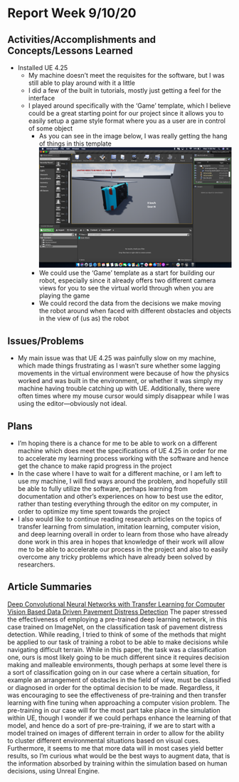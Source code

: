 # Report Week 9/10/20
## Activities/Accomplishments and Concepts/Lessons Learned
* Installed UE 4.25
  *	My machine doesn’t meet the requisites for the software, but I was still able to play around with it a little
  * I did a few of the built in tutorials, mostly just getting a feel for the interface
  * I played around specifically with the ‘Game’ template, which I believe could be a great starting point for our project since it allows you to easily setup a game style format where you as a user are in control of some object
    * As you can see in the image below, I was really getting the hang of things in this template
    ![taking on the Unreal World](./hello-unreal.png)
    * We could use the ‘Game’ template as a start for building our robot, especially since it already offers two different camera views for you to see the virtual world through when you are playing the game
    *	We could record the data from the decisions we make moving the robot around when faced with different obstacles and objects in the view of (us as) the robot
## Issues/Problems
* My main issue was that UE 4.25 was painfully slow on my machine, which made things frustrating as I wasn’t sure whether some lagging movements in the virtual environment were because of how the physics worked and was built in the environment, or whether it was simply my machine having trouble catching up with UE. Additionally, there were often times where my mouse cursor would simply disappear while I was using the editor—obviously not ideal.
## Plans
* I’m hoping there is a chance for me to be able to work on a different machine which does meet the specifications of UE 4.25 in order for me to accelerate my learning process working with the software and hence get the chance to make rapid progress in the project
* In the case where I have to wait for a different machine, or I am left to use my machine, I will find ways around the problem, and hopefully still be able to fully utilize the software, perhaps learning from documentation and other’s experiences on how to best use the editor, rather than testing everything through the editor on my computer, in order to optimize my time spent towards the project
* I also would like to continue reading research articles on the topics of transfer learning from simulation, imitation learning, computer vision, and deep learning overall in order to learn from those who have already done work in this area in hopes that knowledge of their work will allow me to be able to accelerate our process in the project and also to easily overcome any tricky problems which have already been solved by researchers.
## Article Summaries
[Deep Convolutional Neural Networks with Transfer Learning for Computer Vision Based Data Driven Pavement Distress Detection](https://www.researchgate.net/profile/Kasthurirangan_Gopalakrishnan/publication/319952138_Deep_Convolutional_Neural_Networks_with_transfer_learning_for_computer_vision-based_data-driven_pavement_distress_detection/links/59c7e240458515548f37bd8a/Deep-Convolutional-Neural-Networks-with-transfer-learning-for-computer-vision-based-data-driven-pavement-distress-detection.pdf)
The paper stressed the effectiveness of employing a pre-trained deep learning network, in this case trained on ImageNet, on the classification task of pavement distress detection. While reading, I tried to think of some of the methods that might be applied to our task of training a robot to be able to make decisions while navigating difficult terrain. While in this paper, the task was a classification one, ours is most likely going to be much different since it requires decision making and malleable environments, though perhaps at some level there is a sort of classification going on in our case where a certain situation, for example an arrangement of obstacles in the field of view, must be classified or diagnosed in order for the optimal decision to be made. Regardless, it was encouraging to see the effectiveness of pre-training and then transfer learning with fine tuning when approaching a computer vision problem. The pre-training in our case will for the most part take place in the simulation within UE, though I wonder if we could perhaps enhance the learning of that model, and hence do a sort of pre-pre-training, if we are to start with a model trained on images of different terrain in order to allow for the ability to cluster different environmental situations based on visual cues. Furthermore, it seems to me that more data will in most cases yield better results, so I’m curious what would be the best ways to augment data, that is the information absorbed by training within the simulation based on human decisions, using Unreal Engine.
